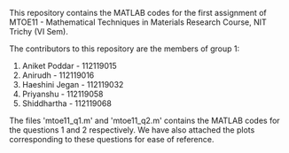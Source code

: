 This repository contains the MATLAB codes for the first assignment of MTOE11 - Mathematical Techniques in Materials Research Course, NIT Trichy (VI Sem).

The contributors to this repository are the members of group 1:
1. Aniket Poddar - 112119015 
2. Anirudh - 112119016
3. Haeshini Jegan - 112119032
4. Priyanshu - 112119058
5. Shiddhartha - 112119068

The files 'mtoe11_q1.m' and 'mtoe11_q2.m' contains the MATLAB codes for the questions 1 and 2 respectively. We have also attached the plots corresponding to these questions for ease of reference.
